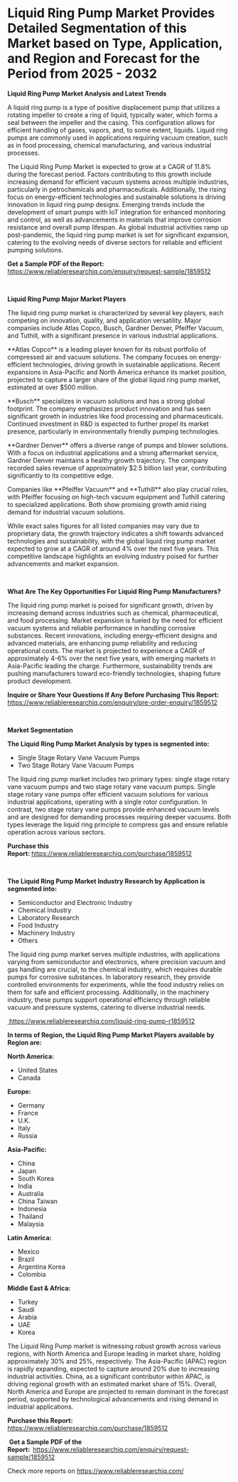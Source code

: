 <p><h1>Liquid Ring Pump Market Provides Detailed Segmentation of this Market based on Type, Application, and Region and Forecast for the Period from 2025 - 2032</h1></p><p><strong>Liquid Ring Pump Market Analysis and Latest Trends</strong></p>
<p><p>A liquid ring pump is a type of positive displacement pump that utilizes a rotating impeller to create a ring of liquid, typically water, which forms a seal between the impeller and the casing. This configuration allows for efficient handling of gases, vapors, and, to some extent, liquids. Liquid ring pumps are commonly used in applications requiring vacuum creation, such as in food processing, chemical manufacturing, and various industrial processes.</p><p>The Liquid Ring Pump Market is expected to grow at a CAGR of 11.8% during the forecast period. Factors contributing to this growth include increasing demand for efficient vacuum systems across multiple industries, particularly in petrochemicals and pharmaceuticals. Additionally, the rising focus on energy-efficient technologies and sustainable solutions is driving innovation in liquid ring pump designs. Emerging trends include the development of smart pumps with IoT integration for enhanced monitoring and control, as well as advancements in materials that improve corrosion resistance and overall pump lifespan. As global industrial activities ramp up post-pandemic, the liquid ring pump market is set for significant expansion, catering to the evolving needs of diverse sectors for reliable and efficient pumping solutions.</p></p>
<p><strong>Get a Sample PDF of the Report:&nbsp;</strong> <a href="https://www.reliableresearchiq.com/enquiry/request-sample/1859512?utm_campaign=2926&utm_medium=2&utm_source=Github&utm_content=ia&utm_term=08042025&utm_id=liquid-ring-pump">https://www.reliableresearchiq.com/enquiry/request-sample/1859512</a></p>
<p>&nbsp;</p>
<p><strong>Liquid Ring Pump Major Market Players</strong></p>
<p><p>The liquid ring pump market is characterized by several key players, each competing on innovation, quality, and application versatility. Major companies include Atlas Copco, Busch, Gardner Denver, Pfeiffer Vacuum, and Tuthill, with a significant presence in various industrial applications.</p><p>**Atlas Copco** is a leading player known for its robust portfolio of compressed air and vacuum solutions. The company focuses on energy-efficient technologies, driving growth in sustainable applications. Recent expansions in Asia-Pacific and North America enhance its market position, projected to capture a larger share of the global liquid ring pump market, estimated at over $500 million.</p><p>**Busch** specializes in vacuum solutions and has a strong global footprint. The company emphasizes product innovation and has seen significant growth in industries like food processing and pharmaceuticals. Continued investment in R&D is expected to further propel its market presence, particularly in environmentally friendly pumping technologies.</p><p>**Gardner Denver** offers a diverse range of pumps and blower solutions. With a focus on industrial applications and a strong aftermarket service, Gardner Denver maintains a healthy growth trajectory. The company recorded sales revenue of approximately $2.5 billion last year, contributing significantly to its competitive edge.</p><p>Companies like **Pfeiffer Vacuum** and **Tuthill** also play crucial roles, with Pfeiffer focusing on high-tech vacuum equipment and Tuthill catering to specialized applications. Both show promising growth amid rising demand for industrial vacuum solutions.</p><p>While exact sales figures for all listed companies may vary due to proprietary data, the growth trajectory indicates a shift towards advanced technologies and sustainability, with the global liquid ring pump market expected to grow at a CAGR of around 4% over the next five years. This competitive landscape highlights an evolving industry poised for further advancements and market expansion.</p></p>
<p>&nbsp;</p>
<p><strong>What Are The Key Opportunities For Liquid Ring Pump Manufacturers?</strong></p>
<p><p>The liquid ring pump market is poised for significant growth, driven by increasing demand across industries such as chemical, pharmaceutical, and food processing. Market expansion is fueled by the need for efficient vacuum systems and reliable performance in handling corrosive substances. Recent innovations, including energy-efficient designs and advanced materials, are enhancing pump reliability and reducing operational costs. The market is projected to experience a CAGR of approximately 4-6% over the next five years, with emerging markets in Asia-Pacific leading the charge. Furthermore, sustainability trends are pushing manufacturers toward eco-friendly technologies, shaping future product development.</p></p>
<p><strong>Inquire or Share Your Questions If Any Before Purchasing This Report:</strong> <a href="https://www.reliableresearchiq.com/enquiry/pre-order-enquiry/1859512?utm_campaign=2926&utm_medium=2&utm_source=Github&utm_content=ia&utm_term=08042025&utm_id=liquid-ring-pump">https://www.reliableresearchiq.com/enquiry/pre-order-enquiry/1859512</a></p>
<p>&nbsp;</p>
<p><strong>Market Segmentation</strong></p>
<p><strong>The Liquid Ring Pump Market Analysis by types is segmented into:</strong></p>
<p><ul><li>Single Stage Rotary Vane Vacuum Pumps</li><li>Two Stage Rotary Vane Vacuum Pumps</li></ul></p>
<p><p>The liquid ring pump market includes two primary types: single stage rotary vane vacuum pumps and two stage rotary vane vacuum pumps. Single stage rotary vane pumps offer efficient vacuum solutions for various industrial applications, operating with a single rotor configuration. In contrast, two stage rotary vane pumps provide enhanced vacuum levels and are designed for demanding processes requiring deeper vacuums. Both types leverage the liquid ring principle to compress gas and ensure reliable operation across various sectors.</p></p>
<p><strong>Purchase this Report:&nbsp;</strong><a href="https://www.reliableresearchiq.com/purchase/1859512?utm_campaign=2926&utm_medium=2&utm_source=Github&utm_content=ia&utm_term=08042025&utm_id=liquid-ring-pump">https://www.reliableresearchiq.com/purchase/1859512</a></p>
<p>&nbsp;</p>
<p><strong>The Liquid Ring Pump Market Industry Research by Application is segmented into:</strong></p>
<p><ul><li>Semiconductor and Electronic Industry</li><li>Chemical Industry</li><li>Laboratory Research</li><li>Food Industry</li><li>Machinery Industry</li><li>Others</li></ul></p>
<p><p>The liquid ring pump market serves multiple industries, with applications varying from semiconductor and electronics, where precision vacuum and gas handling are crucial, to the chemical industry, which requires durable pumps for corrosive substances. In laboratory research, they provide controlled environments for experiments, while the food industry relies on them for safe and efficient processing. Additionally, in the machinery industry, these pumps support operational efficiency through reliable vacuum and pressure systems, catering to diverse industrial needs.</p></p>
<p><a href="https://www.reliableresearchiq.com/liquid-ring-pump-r1859512?utm_campaign=2926&utm_medium=2&utm_source=Github&utm_content=ia&utm_term=08042025&utm_id=liquid-ring-pump">&nbsp;https://www.reliableresearchiq.com/liquid-ring-pump-r1859512</a></p>
<p><strong>In terms of Region, the Liquid Ring Pump Market Players available by Region are:</strong></p>
<p>
    <p> <strong> North America: </strong>
        <ul>
            <li>United States</li>
            <li>Canada</li>
        </ul>
        </p> 
    <p> <strong> Europe: </strong>
        <ul>
            <li>Germany</li>
            <li>France</li>
            <li>U.K.</li>
            <li>Italy</li>
            <li>Russia</li>
        </ul>
        </p> 
    <p> <strong> Asia-Pacific: </strong>
        <ul>
            <li>China</li>
            <li>Japan</li>
            <li>South Korea</li>
            <li>India</li>
            <li>Australia</li>
            <li>China Taiwan</li>
            <li>Indonesia</li>
            <li>Thailand</li>
            <li>Malaysia</li>
        </ul>
        </p> 
    <p> <strong> Latin America: </strong>
        <ul>
            <li>Mexico</li>
            <li>Brazil</li>
            <li>Argentina Korea</li>
            <li>Colombia</li>
        </ul>
        </p> 
    <p> <strong> Middle East & Africa: </strong>
        <ul>
            <li>Turkey</li>
            <li>Saudi</li>
            <li>Arabia</li>
            <li>UAE</li>
            <li>Korea</li>
        </ul>
    </p>
    </p>
<p><p>The Liquid Ring Pump market is witnessing robust growth across various regions, with North America and Europe leading in market share, holding approximately 30% and 25%, respectively. The Asia-Pacific (APAC) region is rapidly expanding, expected to capture around 20% due to increasing industrial activities. China, as a significant contributor within APAC, is driving regional growth with an estimated market share of 15%. Overall, North America and Europe are projected to remain dominant in the forecast period, supported by technological advancements and rising demand in industrial applications.</p></p>
<p><strong>Purchase this Report: </strong><a href="https://www.reliableresearchiq.com/purchase/1859512?utm_campaign=2926&utm_medium=2&utm_source=Github&utm_content=ia&utm_term=08042025&utm_id=liquid-ring-pump">https://www.reliableresearchiq.com/purchase/1859512</a></p>
<p>&nbsp;<strong>Get a Sample PDF of the Report:&nbsp;&nbsp;</strong><a href="https://www.reliableresearchiq.com/enquiry/request-sample/1859512?utm_campaign=2926&utm_medium=2&utm_source=Github&utm_content=ia&utm_term=08042025&utm_id=liquid-ring-pump">https://www.reliableresearchiq.com/enquiry/request-sample/1859512</a></p>
<p><strong></strong></p>
<p>Check more reports on <a href="https://www.reliableresearchiq.com/?utm_campaign=2926&utm_medium=2&utm_source=Github&utm_content=ia&utm_term=08042025&utm_id=liquid-ring-pump">https://www.reliableresearchiq.com/</a></p>